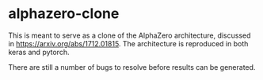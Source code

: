 # alphazero-clone

This is meant to serve as a clone of the AlphaZero architecture, discussed in https://arxiv.org/abs/1712.01815. The architecture is reproduced in both keras and pytorch.

There are still a number of bugs to resolve before results can be generated.
